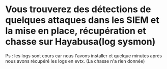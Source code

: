 # Vous trouverez des détections de quelques attaques dans les SIEM et la mise en place, récupération et chasse sur Hayabusa(log sysmon)
Ps : les logs sont cours car nous l'avons installer et quelque minutes après nous avons récupéré les logs en evtx. (La chasse n'a rien donnée)
